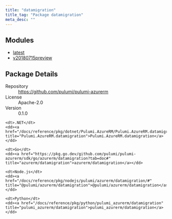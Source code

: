 ```yaml
---
title: "datamigration"
title_tag: "Package datamigration"
meta_desc: ""
---
```


<!-- WARNING: this file was generated by Pulumi Docs Generator. -->
<!-- Do not edit by hand unless you're certain you know what you are doing! -->



<h2 id="modules">Modules</h2>
<ul class="api">
    <li><a href="latest/" title="latest"><span class="symbol module"></span>latest</a></li>
    <li><a href="v20180715preview/" title="v20180715preview"><span class="symbol module"></span>v20180715preview</a></li>
</ul>

<h2 id="package-details">Package Details</h2>
<dl class="package-details">
	<dt>Repository</dt>
	<dd><a href="https://github.com/pulumi/pulumi-azurerm">https://github.com/pulumi/pulumi-azurerm</a></dd>
	<dt>License</dt>
	<dd>Apache-2.0</dd>
	<dt>Version</dt>
	<dd>0.1.0</dd>
</dl>



<dl class="tabular">

    <dt>.NET</dt>
    <dd><a href="/docs/reference/pkg/dotnet/Pulumi.AzureRM/Pulumi.AzureRM.datamigration.html" title="Pulumi.AzureRM.datamigration">Pulumi.AzureRM.datamigration</a></dd>

    <dt>Go</dt>
    <dd><a href="https://pkg.go.dev/github.com/pulumi/pulumi-azurerm/sdk/go/azurerm/datamigration?tab=doc#" title="azurerm/datamigration">azurerm/datamigration</a></dd>

    <dt>Node.js</dt>
    <dd><a href="/docs/reference/pkg/nodejs/pulumi/azurerm/datamigration/#" title="@pulumi/azurerm/datamigration">@pulumi/azurerm/datamigration</a></dd>

    <dt>Python</dt>
    <dd><a href="/docs/reference/pkg/python/pulumi_azurerm/datamigration" title="pulumi_azurerm/datamigration">pulumi_azurerm/datamigration</a></dd>

</dl>

